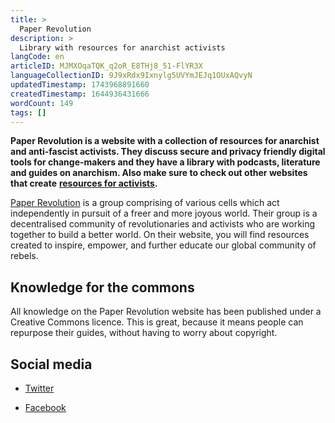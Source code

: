 ```yaml
---
title: >
  Paper Revolution
description: >
  Library with resources for anarchist activists
langCode: en
articleID: MJMXOqaTQK_q2oR_E8THj8_51-FlYR3X
languageCollectionID: 9J9xRdx9Ixnylg5UVYmJEJq1OUxAQvyN
updatedTimestamp: 1743968891660
createdTimestamp: 1644936431666
wordCount: 149
tags: []
---
```


**Paper Revolution is a website with a collection of resources for anarchist and anti-fascist activists. They discuss secure and privacy friendly digital tools for change-makers and they have a library with podcasts, literature and guides on anarchism. Also make sure to check out other websites that create** [**resources for activists**](/resources/websites)**.**

[Paper Revolution](https://www.paperrevolution.org) is a group comprising of various cells which act independently in pursuit of a freer and more joyous world. Their group is a decentralised community of revolutionaries and activists who are working together to build a better world. On their website, you will find resources created to inspire, empower, and further educate our global community of rebels.

## **Knowledge for the commons**

All knowledge on the Paper Revolution website has been published under a Creative Commons licence. This is great, because it means people can repurpose their guides, without having to worry about copyright.

## Social media

-   [Twitter](https://twitter.com/PaperRev)
    
-   [Facebook](https://www.facebook.com/PaperRev)